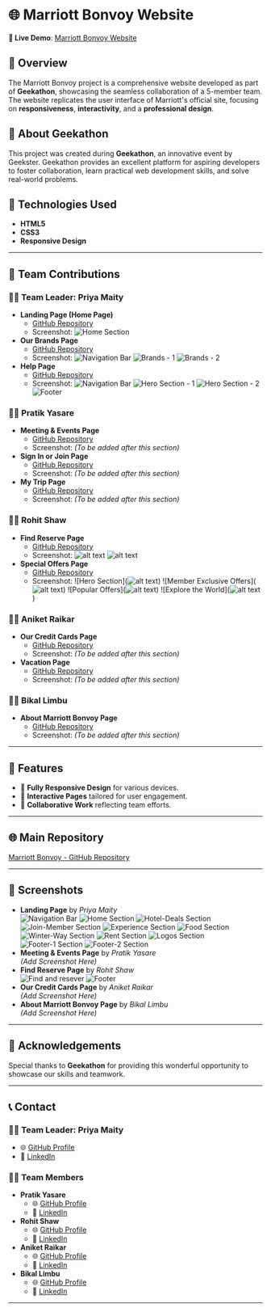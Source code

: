 
# 🌐 Marriott Bonvoy Website  
**🚀 Live Demo**: [Marriott Bonvoy Website](#)  

## 📝 Overview  
The Marriott Bonvoy project is a comprehensive website developed as part of **Geekathon**, showcasing the seamless collaboration of a 5-member team. The website replicates the user interface of Marriott's official site, focusing on **responsiveness**, **interactivity**, and a **professional design**.  

## 🎉 About Geekathon  
This project was created during **Geekathon**, an innovative event by Geekster. Geekathon provides an excellent platform for aspiring developers to foster collaboration, learn practical web development skills, and solve real-world problems.  

## 📂 Technologies Used  
- **HTML5**  
- **CSS3**  
- **Responsive Design**  

---

## 🎯 Team Contributions  

### 👩‍💼 **Team Leader: Priya Maity**  
- **Landing Page (Home Page)**  
  - [GitHub Repository](https://github.com/PriyaMaity/Jw-Marriot)  
  - Screenshot: 
  ![Home Section](Home-section%20Images/Readme_HomePage/Home_section.png)
- **Our Brands Page**  
  - [GitHub Repository](https://github.com/PriyaMaity/Jw-Marriot/tree/main/Project%20Marriott/Priya-OurBrands)  
  - Screenshot: 
  ![Navigation Bar](Project%20Marriott/Priya-OurBrands/Readme_Brands/navbar.png)
  ![Brands - 1](Project%20Marriott/Priya-OurBrands/Readme_Brands/Brands-1.png) 
   ![Brands - 2](Project%20Marriott/Priya-OurBrands/Readme_Brands/Brands-2.png) 
- **Help Page**  
  - [GitHub Repository](https://github.com/PriyaMaity/Jw-Marriot/tree/main/Project%20Marriott/Help)  
  - Screenshot:
  ![Navigation Bar](Images/redmeImage/navBar.png)
  ![Hero Section - 1](Images/redmeImage/heroSection-1.png)
  ![Hero Section - 2](Images/redmeImage/heroSection-2.png)
  ![Footer](Images/redmeImage/footer.png)
  

### 🧑‍💻 **Pratik Yasare**  
- **Meeting & Events Page**  
  - [GitHub Repository](#)  
  - Screenshot: *(To be added after this section)*  
- **Sign In or Join Page**  
  - [GitHub Repository](#)  
  - Screenshot: *(To be added after this section)*  
- **My Trip Page**  
  - [GitHub Repository](#)  
  - Screenshot: *(To be added after this section)*  

### 🧑‍💻 **Rohit Shaw**  
- **Find Reserve Page**  
  - [GitHub Repository](https://github.com/PriyaMaity/Jw-Marriot/tree/main/Project%20Marriott/Rohit-FindReserve)  
  - Screenshot: ![alt text](/Project%20Marriott/Rohit-FindReserve/webpagePreview.png)
  ![alt text](/Project%20Marriott/Rohit-FindReserve/webpagePreview2.png)
- **Special Offers Page**  
  - [GitHub Repository](https://github.com/PriyaMaity/Jw-Marriot/tree/main/Project%20Marriott/Rohit-SpecialOffers)  
  - Screenshot: ![Hero Section](![alt text](/Project%20Marriott/Rohit-SpecialOffers/heroSection.png))
  ![Member Exclusive Offers](![alt text](/Project%20Marriott/Rohit-SpecialOffers/memberExclusive.png))
  ![Popular Offers](![alt text](/Project%20Marriott/Rohit-SpecialOffers/popular.png))
  ![Explore the World](![alt text](/Project%20Marriott/Rohit-SpecialOffers/exploreTheWorld.png))


### 🧑‍💻 **Aniket Raikar**  
- **Our Credit Cards Page**  
  - [GitHub Repository](#)  
  - Screenshot: *(To be added after this section)*  
- **Vacation Page**  
  - [GitHub Repository](#)  
  - Screenshot: *(To be added after this section)*  

### 🧑‍💻 **Bikal Limbu**  
- **About Marriott Bonvoy Page**  
  - [GitHub Repository](#)  
  - Screenshot: *(To be added after this section)*  

---

## 📜 Features  
- 🌟 **Fully Responsive Design** for various devices.  
- 🌟 **Interactive Pages** tailored for user engagement.  
- 🌟 **Collaborative Work** reflecting team efforts.  

---

## 🌐 Main Repository  
[Marriott Bonvoy - GitHub Repository](https://github.com/PriyaMaity/Jw-Marriot)  

---

## 📸 Screenshots  
- **Landing Page** by *Priya Maity*  
  ![Navigation Bar](Home-section%20Images/Readme_HomePage/navbar.png)
  ![Home Section](Home-section%20Images/Readme_HomePage/Home_section.png)
  ![Hotel-Deals Section](Home-section%20Images/Readme_HomePage/Hotel-Deals_section.png)
  ![Join-Member Section](Home-section%20Images/Readme_HomePage/Member-Section.png)
  ![Experience Section](Home-section%20Images/Readme_HomePage/Exp-Section.png)
  ![Food Section](Home-section%20Images/Readme_HomePage/Food-Section.png)
  ![Winter-Way Section](Home-section%20Images/Readme_HomePage/Winter-Way-Section.png)
  ![Rent Section](Home-section%20Images/Readme_HomePage/Rent-Section.png)
  ![Logos Section](Home-section%20Images/Readme_HomePage/Logos-Section.png)
  ![Footer-1 Section](Home-section%20Images/Readme_HomePage/Footer-1.png)
  ![Footer-2 Section](Home-section%20Images/Readme_HomePage/Footer-2.png)
- **Meeting & Events Page** by *Pratik Yasare*  
  *(Add Screenshot Here)*  
- **Find Reserve Page** by *Rohit Shaw*  
  ![Find and resever](/Project%20Marriott/Rohit-FindReserve/webpagePreview.png)
  ![Footer](/Project%20Marriott/Rohit-FindReserve/webpagePreview2.png) 
- **Our Credit Cards Page** by *Aniket Raikar*  
  *(Add Screenshot Here)*  
- **About Marriott Bonvoy Page** by *Bikal Limbu*  
  *(Add Screenshot Here)*  

---

## 🙌 Acknowledgements  
Special thanks to **Geekathon** for providing this wonderful opportunity to showcase our skills and teamwork.  

---

## 📞 Contact  

### 👩‍💼 **Team Leader: Priya Maity**  
- 🌐 [GitHub Profile](https://github.com/PriyaMaity)  
- 🔗 [LinkedIn](https://www.linkedin.com/in/priya-maity-2a661430a/)  

### 🧑‍💻 **Team Members**  
- **Pratik Yasare**  
  - 🌐 [GitHub Profile](#)  
  - 🔗 [LinkedIn](#)  
- **Rohit Shaw**  
  - 🌐 [GitHub Profile](https://github.com/shawrohit3653)  
  - 🔗 [LinkedIn](https://www.linkedin.com/in/rohit-shaw-a5aaa41b6/)  
- **Aniket Raikar**  
  - 🌐 [GitHub Profile](#)  
  - 🔗 [LinkedIn](#)  
- **Bikal Limbu**  
  - 🌐 [GitHub Profile](#)  
  - 🔗 [LinkedIn](#)  

---
